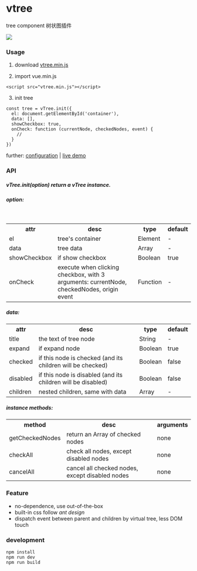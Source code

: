 # vtree
tree component  树状图插件

[![](http://ooqymz3vm.bkt.clouddn.com/tree.png)](https://yeild.github.io/vtree/demo.html)

### Usage

1. download [vtree.min.js](https://raw.githubusercontent.com/yeild/vtree/master/dist/vtree.min.js)

2.  import vue.min.js
```
<script src="vtree.min.js"></script>
```

3. init tree
```
const tree = vTree.init({
  el: document.getElementById('container'),
  data: [],
  showCheckbox: true,
  onCheck: function (currentNode, checkedNodes, event) {
    //
  }
})
```
further: [configuration](https://github.com/yeild/vtree/blob/master/demo.html#L43) |
[live demo](https://yeild.github.io/vtree/demo.html)

### API

##### vTree.init(option) return a vTree instance.
##### option:
<table>
    <tr>
        <th>attr</th>
        <th>desc</th>
        <th>type</th>
        <th>default</th>
    </tr>
    <tr>
        <td>el</td>
        <td>tree's container</td>
        <td>Element</td>
        <td> - </td>
    </tr>
    <tr>
        <td>data</td>
        <td>tree data</td>
        <td>Array</td>
        <td> - </td>
    </tr>
    <tr>
        <td>showCheckbox</td>
        <td>if show checkbox</td>
        <td>Boolean</td>
        <td>true</td>
    </tr>
    <tr>
        <td>onCheck</td>
        <td>execute when clicking checkbox, with 3 arguments: currentNode, checkedNodes, origin event</td>
        <td>Function</td>
        <td> - </td>
    </tr>
</table>

##### data:
<table>
    <tr>
        <th>attr</th>
        <th>desc</th>
        <th>type</th>
        <th>default</th>
    </tr>
    <tr>
        <td>title</td>
        <td>the text of tree node</td>
        <td>String</td>
        <td> - </td>
    </tr>
    <tr>
        <td>expand</td>
        <td>if expand node</td>
        <td>Boolean</td>
        <td>true</td>
    </tr>
    <tr>
        <td>checked</td>
        <td>if this node is checked (and its children will be checked)</td>
        <td>Boolean</td>
        <td>false</td>
    </tr>
    <tr>
        <td>disabled</td>
        <td>if this node is disabled (and its children will be disabled)</td>
        <td>Boolean</td>
        <td>false</td>
    <tr>
        <td>children</td>
        <td>nested children, same with data</td>
        <td>Array</td>
        <td> - </td>
    </tr>
</table>

##### instance methods:
<table>
    <tr>
        <th>method</th>
        <th>desc</th>
        <th>arguments</th>
    </tr>
    <tr>
        <td>getCheckedNodes</td>
        <td>return an Array of checked nodes</td>
        <td>none</td>
    </tr>
    <tr>
        <td>checkAll</td>
        <td>check all nodes, except disabled nodes</td>
        <td>none</td>
    </tr>
    <tr>
        <td>cancelAll</td>
        <td>cancel all checked nodes, except disabled nodes</td>
        <td>none</td>
    </tr>
</table>

### Feature
* no-dependence, use out-of-the-box
* built-in css follow *ant design*
* dispatch event between parent and children by virtual tree,  less DOM touch

### development
```
npm install
npm run dev
npm run build
```

